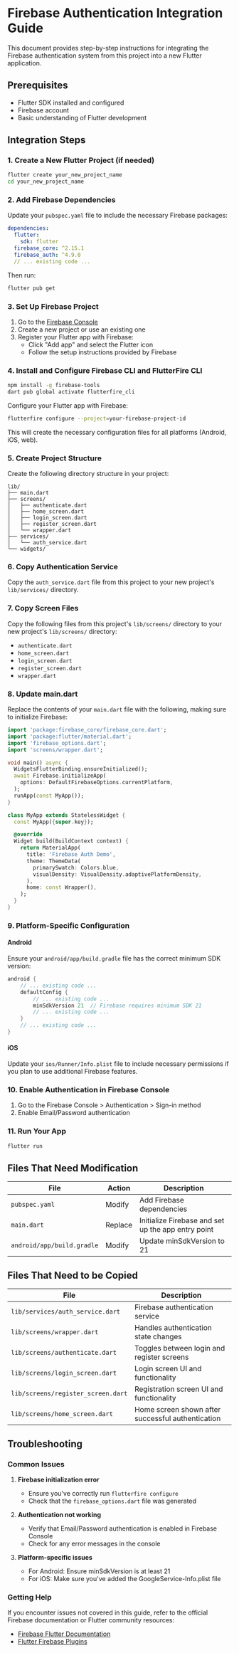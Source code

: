# Firebase Authentication Integration Guide

This document provides step-by-step instructions for integrating the Firebase authentication system from this project into a new Flutter application.

## Prerequisites

- Flutter SDK installed and configured
- Firebase account
- Basic understanding of Flutter development

## Integration Steps

### 1. Create a New Flutter Project (if needed)

```bash
flutter create your_new_project_name
cd your_new_project_name
```

### 2. Add Firebase Dependencies

Update your `pubspec.yaml` file to include the necessary Firebase packages:

```yaml:pubspec.yaml
dependencies:
  flutter:
    sdk: flutter
  firebase_core: ^2.15.1
  firebase_auth: ^4.9.0
  // ... existing code ...
```

Then run:

```bash
flutter pub get
```

### 3. Set Up Firebase Project

1. Go to the [Firebase Console](https://console.firebase.google.com/)
2. Create a new project or use an existing one
3. Register your Flutter app with Firebase:
   - Click "Add app" and select the Flutter icon
   - Follow the setup instructions provided by Firebase

### 4. Install and Configure Firebase CLI and FlutterFire CLI

```bash
npm install -g firebase-tools
dart pub global activate flutterfire_cli
```

Configure your Flutter app with Firebase:

```bash
flutterfire configure --project=your-firebase-project-id
```

This will create the necessary configuration files for all platforms (Android, iOS, web).

### 5. Create Project Structure

Create the following directory structure in your project:

```
lib/
├── main.dart
├── screens/
│   ├── authenticate.dart
│   ├── home_screen.dart
│   ├── login_screen.dart
│   ├── register_screen.dart
│   └── wrapper.dart
├── services/
│   └── auth_service.dart
└── widgets/
```

### 6. Copy Authentication Service

Copy the `auth_service.dart` file from this project to your new project's `lib/services/` directory.

### 7. Copy Screen Files

Copy the following files from this project's `lib/screens/` directory to your new project's `lib/screens/` directory:
- `authenticate.dart`
- `home_screen.dart`
- `login_screen.dart`
- `register_screen.dart`
- `wrapper.dart`

### 8. Update main.dart

Replace the contents of your `main.dart` file with the following, making sure to initialize Firebase:

```dart:lib/main.dart
import 'package:firebase_core/firebase_core.dart';
import 'package:flutter/material.dart';
import 'firebase_options.dart';
import 'screens/wrapper.dart';

void main() async {
  WidgetsFlutterBinding.ensureInitialized();
  await Firebase.initializeApp(
    options: DefaultFirebaseOptions.currentPlatform,
  );
  runApp(const MyApp());
}

class MyApp extends StatelessWidget {
  const MyApp({super.key});

  @override
  Widget build(BuildContext context) {
    return MaterialApp(
      title: 'Firebase Auth Demo',
      theme: ThemeData(
        primarySwatch: Colors.blue,
        visualDensity: VisualDensity.adaptivePlatformDensity,
      ),
      home: const Wrapper(),
    );
  }
}
```

### 9. Platform-Specific Configuration

#### Android

Ensure your `android/app/build.gradle` file has the correct minimum SDK version:

```gradle:android/app/build.gradle
android {
    // ... existing code ...
    defaultConfig {
        // ... existing code ...
        minSdkVersion 21  // Firebase requires minimum SDK 21
        // ... existing code ...
    }
    // ... existing code ...
}
```

#### iOS

Update your `ios/Runner/Info.plist` file to include necessary permissions if you plan to use additional Firebase features.

### 10. Enable Authentication in Firebase Console

1. Go to the Firebase Console > Authentication > Sign-in method
2. Enable Email/Password authentication

### 11. Run Your App

```bash
flutter run
```

## Files That Need Modification

| File | Action | Description |
|------|--------|-------------|
| `pubspec.yaml` | Modify | Add Firebase dependencies |
| `main.dart` | Replace | Initialize Firebase and set up the app entry point |
| `android/app/build.gradle` | Modify | Update minSdkVersion to 21 |

## Files That Need to be Copied

| File | Description |
|------|-------------|
| `lib/services/auth_service.dart` | Firebase authentication service |
| `lib/screens/wrapper.dart` | Handles authentication state changes |
| `lib/screens/authenticate.dart` | Toggles between login and register screens |
| `lib/screens/login_screen.dart` | Login screen UI and functionality |
| `lib/screens/register_screen.dart` | Registration screen UI and functionality |
| `lib/screens/home_screen.dart` | Home screen shown after successful authentication |

## Troubleshooting

### Common Issues

1. **Firebase initialization error**
   - Ensure you've correctly run `flutterfire configure`
   - Check that the `firebase_options.dart` file was generated

2. **Authentication not working**
   - Verify that Email/Password authentication is enabled in Firebase Console
   - Check for any error messages in the console

3. **Platform-specific issues**
   - For Android: Ensure minSdkVersion is at least 21
   - For iOS: Make sure you've added the GoogleService-Info.plist file

### Getting Help

If you encounter issues not covered in this guide, refer to the official Firebase documentation or Flutter community resources:

- [Firebase Flutter Documentation](https://firebase.google.com/docs/flutter/setup)
- [Flutter Firebase Plugins](https://github.com/firebase/flutterfire)

        